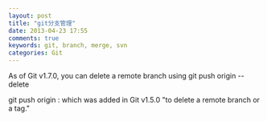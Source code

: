 ```yaml
---
layout: post
title: "git分支管理"
date: 2013-04-23 17:55
comments: true
keywords: git, branch, merge, svn
categories: Git
---
```


As of Git v1.7.0, you can delete a remote branch using
git push origin --delete <branchName>

git push origin :<branchName>
which was added in Git v1.5.0 "to delete a remote branch or a tag."
